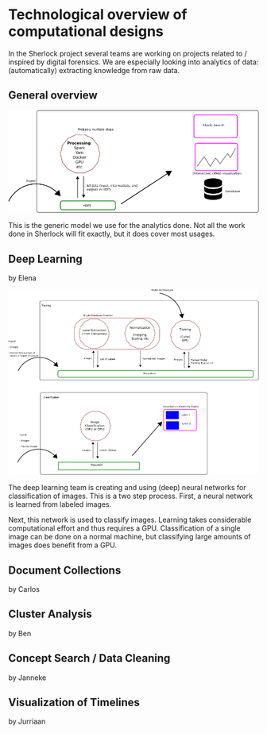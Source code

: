 # Technological overview of computational designs

In the Sherlock project several teams are working on projects related to / inspired by digital forensics. We are especially looking into analytics of data: (automatically) extracting knowledge from raw data.

## General overview

![General Overview](https://github.com/nlesc-sherlock/data_tools_integration/blob/master/docs/technical_overview/general-overview.png)


This is the generic model we use for the analytics done. Not all the work done in Sherlock will fit exactly, but it does cover most usages.

## Deep Learning

by Elena

![Deep Learning](https://github.com/nlesc-sherlock/data_tools_integration/blob/master/docs/technical_overview/deep-learning.png)

The deep learning team is creating and using (deep) neural networks for classification of images. This is a two step process. First, a neural network is learned from labeled images.

Next, this network is used to classify images. Learning takes considerable computational effort and thus requires a GPU. Classification of a single image can be done on a normal machine, but classifying large amounts of images does benefit from a GPU.

## Document Collections

by Carlos

## Cluster Analysis

by Ben

## Concept Search / Data Cleaning

by Janneke

## Visualization of Timelines

by Jurriaan

